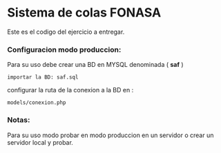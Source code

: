 # Sistema de colas FONASA

Este es el codigo del ejercicio a entregar.

### Configuracion modo produccion:

Para su uso debe crear una BD en MYSQL denominada ( **saf** )

```
importar la BD: saf.sql
```

configurar la ruta de la conexion a la BD en :

```
models/conexion.php
```
### Notas:

Para su uso modo probar en modo produccion en un servidor o crear un servidor local y probar.
